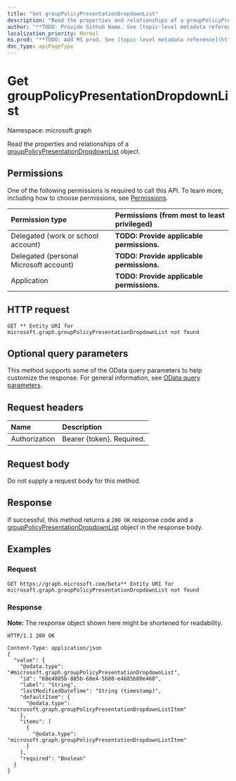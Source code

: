```yaml
---
title: "Get groupPolicyPresentationDropdownList"
description: "Read the properties and relationships of a groupPolicyPresentationDropdownList object."
author: "**TODO: Provide Github Name. See [topic-level metadata reference](https://msgo.azurewebsites.net/add/document/guidelines/metadata.html#topic-level-metadata)**"
localization_priority: Normal
ms.prod: "**TODO: Add MS prod. See [topic-level metadata reference](https://msgo.azurewebsites.net/add/document/guidelines/metadata.html#topic-level-metadata)**"
doc_type: apiPageType
---
```


# Get groupPolicyPresentationDropdownList
Namespace: microsoft.graph

Read the properties and relationships of a [groupPolicyPresentationDropdownList](../resources/grouppolicypresentationdropdownlist.md) object.

## Permissions
One of the following permissions is required to call this API. To learn more, including how to choose permissions, see [Permissions](/graph/permissions-reference).

|Permission type|Permissions (from most to least privileged)|
|:---|:---|
|Delegated (work or school account)|**TODO: Provide applicable permissions.**|
|Delegated (personal Microsoft account)|**TODO: Provide applicable permissions.**|
|Application|**TODO: Provide applicable permissions.**|

## HTTP request

<!-- {
  "blockType": "ignored"
}
-->
``` http
GET ** Entity URI for microsoft.graph.groupPolicyPresentationDropdownList not found
```

## Optional query parameters
This method supports some of the OData query parameters to help customize the response. For general information, see [OData query parameters](/graph/query-parameters).

## Request headers
|Name|Description|
|:---|:---|
|Authorization|Bearer {token}. Required.|

## Request body
Do not supply a request body for this method.

## Response

If successful, this method returns a `200 OK` response code and a [groupPolicyPresentationDropdownList](../resources/grouppolicypresentationdropdownlist.md) object in the response body.

## Examples

### Request
<!-- {
  "blockType": "request",
  "name": "get_grouppolicypresentationdropdownlist"
}
-->
``` http
GET https://graph.microsoft.com/beta** Entity URI for microsoft.graph.groupPolicyPresentationDropdownList not found
```


### Response
**Note:** The response object shown here might be shortened for readability.
<!-- {
  "blockType": "response",
  "truncated": true,
  "@odata.type": "microsoft.graph.groupPolicyPresentationDropdownList"
}
-->
``` http
HTTP/1.1 200 OK

Content-Type: application/json
{
  "value": {
    "@odata.type": "#microsoft.graph.groupPolicyPresentationDropdownList",
    "id": "68e4805b-805b-68e4-5b80-e4685b80e468",
    "label": "String",
    "lastModifiedDateTime": "String (timestamp)",
    "defaultItem": {
      "@odata.type": "microsoft.graph.groupPolicyPresentationDropdownListItem"
    },
    "items": [
      {
        "@odata.type": "microsoft.graph.groupPolicyPresentationDropdownListItem"
      }
    ],
    "required": "Boolean"
  }
}
```


